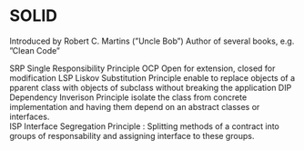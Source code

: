 # SOLID

Introduced by Robert C. Martins (”Uncle Bob”)
Author of several books, e.g. ”Clean Code”

SRP Single Responsibility Principle
OCP Open for extension, closed for modification 
LSP Liskov Substitution Principle enable to replace objects of a pparent class with objects of subclass without breaking the application 
DIP Dependency Inverison Principle isolate the class from concrete implementation and having them depend on an abstract classes or interfaces.  
ISP Interface Segregation Principle : Splitting methods of a contract into groups of responsability and assigning interface to these groups. 
